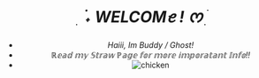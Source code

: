 <div align="center">

# *ִ ࣪ ˖ WELCOMꫀ ! ᰔ ִ ׄ*

- *Haiii, Im Buddy / Ghost!*
- *ℝ𝕖𝕒𝕕 𝕞𝕪 𝕊𝕥𝕣𝕒𝕨 ℙ𝕒𝕘𝕖 𝕗𝕠𝕣 𝕞𝕠𝕣𝕖 𝕚𝕞𝕡𝕠𝕣𝕒𝕥𝕒𝕟𝕥 𝕀𝕟𝕗𝕠!!*
- ![chicken](https://github.com/user-attachments/assets/49c235f5-cb3b-4f8c-aa7a-0116a04fc0fd)




